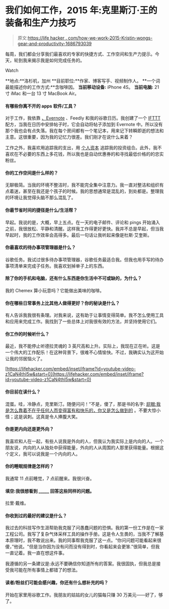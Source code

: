 # 我们如何工作，2015 年:克里斯汀·王的装备和生产力技巧

> 原文:[https://life hacker . com/how-we-work-2015-Kristin-wongs-gear-and-productivity-1686793039](https://lifehacker.com/how-we-work-2015-kristin-wongs-gear-and-productivity-1686793039)

每周，我们都会分享我们最喜欢的专家的快捷方式、工作空间和生产力提示。今天，轮到我来揭示我是如何完成任务的。

Watch

**地点:**洛杉机，加州
**目前职位:**作家、博客写手、视频制作人。
**一个词最能描述你的工作方式:**含咖啡因。
**当前移动设备:** iPhone 4S。
**当前电脑:** 21 寸 iMac 和一台 13 寸 MacBook Air。

#### **有哪些你离不开的 apps 软件/工具？**

对于工作，我依靠 [、Evernote](http://www.evernote.com) 、Feedly 和我的谷歌日历。我创建了一个 [IFTTT](https://ifttt.com) 配方，当我在日历中安排帖子时，它会自动将帖子添加到 Evernote 中。所以没有那个我也会有点失落。我在每个房间都有一个笔记本，用来记下转瞬即逝的想法和主意。这很重要，因为我的记忆力很差。我们刚才在说什么来着？

工作之外，我喜欢用追踪我的支出，用 [个人资本](http://www.personalcapital.com) 追踪我的投资组合。此外，我不喜欢在不必要的东西上多花钱，所以我也是自动优惠券的和寻找最低价格的的忠实粉丝。

#### 你的工作空间是什么样的？

无聊极简。当我的环境不整洁时，我不能完全集中注意力。我一直对整洁和组织有点着迷，甚至在我还是个孩子的时候。我的思想通常是混乱的，到处都是。整理我的环境让我觉得头脑不那么混乱了。

#### 你最节省时间的捷径是什么/生活帮？

早起。我说的是，大概，早上五点。在一天的电子邮件、评论和 pings 开始涌入之前，我很放松、平静和清醒。这样我工作得更好更快。我并不总是早起，但当我早起时，我的工作效率会高得多。最后一句话让我听起来像是杜斯·艾奎斯。

#### 你最喜欢的待办事项管理器是什么？

谷歌任务。我试过很多待办事项管理器，谷歌任务最适合我。但我也用手写的待办事项清单来完成子任务。我喜欢划掉单子上的东西。

#### 除了你的手机和电脑，还有什么东西是你生活中不可或缺的，为什么？

我的 Chemex 算小玩意吗？它能做出美味的咖啡。

#### 你在哪些日常事务上比其他人做得更好？你的秘诀是什么？

有人告诉我我很有条理。对我来说，这有助于让事情变得简单。我不怎么使用工具和应用来完成工作。我找到了一些总体上对我很有效的方法，并坚持使用它们。

#### 你工作的时候听什么？

最近，我不能停止听德拉灵魂的 3 英尺高和上升。实际上，我现在正在听。这是一个伟大的工作配乐！在这种背景下，很难不心情愉快。不过，我确实认为这开始让我的邻居恼火了。

 [https://lifehacker.com/embed/inset/iframe?id=youtube-video-z1CaN4thI5w&start=0](https://lifehacker.com/embed/inset/iframe?id=youtube-video-z1CaN4thI5w&start=0) 

#### 你目前在读什么？

混蛋。哇，冷静点，克里斯汀。随便问问！”不是，傻了，那是书的名字: [<u>屁眼:我是怎么靠着不在乎任何人而变得富有和快乐的，你又是怎么做到的</u>](http://www.amazon.com/Asshole-Happy-Giving-About-Anyone-ebook/dp/B00AR5RYP2?asc_campaign=InlineText&asc_refurl=https://lifehacker.com/how-we-work-2015-kristin-wongs-gear-and-productivity-1686793039&asc_source=&tag=kinjalifehackerlink-20) 。不要大惊小怪；这是讽刺。这真是令人捧腹大笑。

#### 你是更内向还是更外向？

我喜欢和人在一起，有些人说我是外向的人，但我认为我实际上是内向的人。一个朋友说，内向的人从独处中获得能量，外向的人从周围的人那里获得能量。根据这个定义，我可以说我是一个内向的人。

#### 你的睡眠规律是怎样的？

我通常 11 点前睡觉，7 点前醒来。我很兴奋。

#### 填空:我很想看到 _____ 回答这些同样的问题。

拉里·戴维。

#### 你收到过的最好的建议是什么？

我过去的科技写作生涯帮助我克服了问愚蠢问题的恐惧。我的第一份工作是在一家工程公司。我写了复杂气体采样工具的操作手册。这是令人生畏的，当我不了解基本原理时，我不敢说出来。我的同事帮我克服了这一点。“你问问题可能看起来很傻，”他说。"但是当你因为没有问而没有得到时，你看起来会更笨."很简单，但我一直记着。我一直在想这件事。

我遵循的另一条建议是:永远不要确信你知道所有的答案。我很固执，但我总是接受我可能在所有事情上都错了的想法。

#### 读者/粉丝们可能会感兴趣，你还有什么想补充的吗？

开始在家里用谷歌工作。我朋友的姑姑的女儿的猫每只赚 30 万美元——好了，够了。